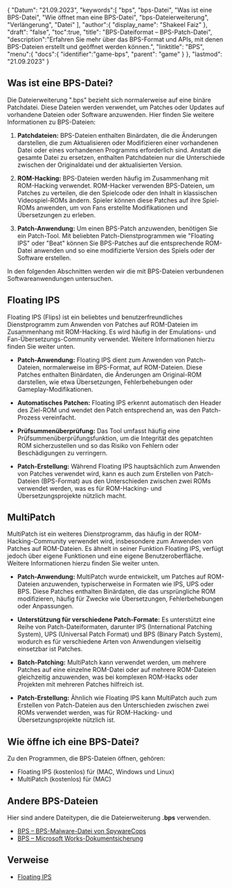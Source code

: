 {
"Datum": "21.09.2023",
   "keywords":[
"bps",
"bps-Datei",
"Was ist eine BPS-Datei",
"Wie öffnet man eine BPS-Datei",
"bps-Dateierweiterung",
"Verlängerung",
"Datei"
],
   "author":{
"display_name": "Shakeel Faiz"
},
"draft": "false",
"toc":true,
"title": "BPS-Dateiformat – BPS-Patch-Datei",
   "description":"Erfahren Sie mehr über das BPS-Format und APIs, mit denen BPS-Dateien erstellt und geöffnet werden können.",
"linktitle": "BPS",
   "menu":{
      "docs":{
         "identifier":"game-bps",
"parent": "game"
}
},
"lastmod": "21.09.2023"
}

## Was ist eine BPS-Datei?

Die Dateierweiterung ".bps" bezieht sich normalerweise auf eine binäre Patchdatei. Diese Dateien werden verwendet, um Patches oder Updates auf vorhandene Dateien oder Software anzuwenden. Hier finden Sie weitere Informationen zu BPS-Dateien:

1. **Patchdateien:** BPS-Dateien enthalten Binärdaten, die die Änderungen darstellen, die zum Aktualisieren oder Modifizieren einer vorhandenen Datei oder eines vorhandenen Programms erforderlich sind. Anstatt die gesamte Datei zu ersetzen, enthalten Patchdateien nur die Unterschiede zwischen der Originaldatei und der aktualisierten Version.

2. **ROM-Hacking:** BPS-Dateien werden häufig im Zusammenhang mit ROM-Hacking verwendet. ROM-Hacker verwenden BPS-Dateien, um Patches zu verteilen, die den Spielcode oder den Inhalt in klassischen Videospiel-ROMs ändern. Spieler können diese Patches auf ihre Spiel-ROMs anwenden, um von Fans erstellte Modifikationen und Übersetzungen zu erleben.

3. **Patch-Anwendung:** Um einen BPS-Patch anzuwenden, benötigen Sie ein Patch-Tool. Mit beliebten Patch-Dienstprogrammen wie "Floating IPS" oder "Beat" können Sie BPS-Patches auf die entsprechende ROM-Datei anwenden und so eine modifizierte Version des Spiels oder der Software erstellen.

In den folgenden Abschnitten werden wir die mit BPS-Dateien verbundenen Softwareanwendungen untersuchen.

## Floating IPS

Floating IPS (Flips) ist ein beliebtes und benutzerfreundliches Dienstprogramm zum Anwenden von Patches auf ROM-Dateien im Zusammenhang mit ROM-Hacking. Es wird häufig in der Emulations- und Fan-Übersetzungs-Community verwendet. Weitere Informationen hierzu finden Sie weiter unten.

- **Patch-Anwendung:** Floating IPS dient zum Anwenden von Patch-Dateien, normalerweise im BPS-Format, auf ROM-Dateien. Diese Patches enthalten Binärdaten, die Änderungen am Original-ROM darstellen, wie etwa Übersetzungen, Fehlerbehebungen oder Gameplay-Modifikationen.

- **Automatisches Patchen:** Floating IPS erkennt automatisch den Header des Ziel-ROM und wendet den Patch entsprechend an, was den Patch-Prozess vereinfacht.

- **Prüfsummenüberprüfung:** Das Tool umfasst häufig eine Prüfsummenüberprüfungsfunktion, um die Integrität des gepatchten ROM sicherzustellen und so das Risiko von Fehlern oder Beschädigungen zu verringern.

- **Patch-Erstellung:** Während Floating IPS hauptsächlich zum Anwenden von Patches verwendet wird, kann es auch zum Erstellen von Patch-Dateien (BPS-Format) aus den Unterschieden zwischen zwei ROMs verwendet werden, was es für ROM-Hacking- und Übersetzungsprojekte nützlich macht.

## MultiPatch

MultiPatch ist ein weiteres Dienstprogramm, das häufig in der ROM-Hacking-Community verwendet wird, insbesondere zum Anwenden von Patches auf ROM-Dateien. Es ähnelt in seiner Funktion Floating IPS, verfügt jedoch über eigene Funktionen und eine eigene Benutzeroberfläche. Weitere Informationen hierzu finden Sie weiter unten.

- **Patch-Anwendung:** MultiPatch wurde entwickelt, um Patches auf ROM-Dateien anzuwenden, typischerweise in Formaten wie IPS, UPS oder BPS. Diese Patches enthalten Binärdaten, die das ursprüngliche ROM modifizieren, häufig für Zwecke wie Übersetzungen, Fehlerbehebungen oder Anpassungen.

- **Unterstützung für verschiedene Patch-Formate:** Es unterstützt eine Reihe von Patch-Dateiformaten, darunter IPS (International Patching System), UPS (Universal Patch Format) und BPS (Binary Patch System), wodurch es für verschiedene Arten von Anwendungen vielseitig einsetzbar ist Patches.

- **Batch-Patching:** MultiPatch kann verwendet werden, um mehrere Patches auf eine einzelne ROM-Datei oder auf mehrere ROM-Dateien gleichzeitig anzuwenden, was bei komplexen ROM-Hacks oder Projekten mit mehreren Patches hilfreich ist.

- **Patch-Erstellung:** Ähnlich wie Floating IPS kann MultiPatch auch zum Erstellen von Patch-Dateien aus den Unterschieden zwischen zwei ROMs verwendet werden, was für ROM-Hacking- und Übersetzungsprojekte nützlich ist.

## Wie öffne ich eine BPS-Datei?

Zu den Programmen, die BPS-Dateien öffnen, gehören:

- Floating IPS (kostenlos) für (MAC, Windows und Linux)
- MultiPatch (kostenlos) für (MAC)

## Andere BPS-Dateien

Hier sind andere Dateitypen, die die Dateierweiterung **.bps** verwenden.

- [BPS – BPS-Malware-Datei von SpywareCops](/misc/bps-malware/)
- [BPS – Microsoft Works-Dokumentsicherung](/misc/bps-works/)

## Verweise
* [Floating IPS](https://www.gamebrew.org/wiki/Floating_IPS)

